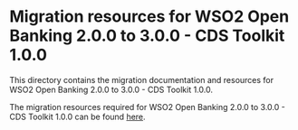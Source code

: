 # Migration resources for WSO2 Open Banking 2.0.0 to 3.0.0 - CDS Toolkit 1.0.0

This directory contains the migration documentation and resources for WSO2 Open Banking 2.0.0 to 3.0.0 - CDS Toolkit 1.0.0.

The migration resources required for WSO2 Open Banking 2.0.0 to 3.0.0 - CDS Toolkit 1.0.0 can be found [here](https://github.com/wso2-enterprise/migration-docs/tree/main/open-banking/migration-docs/ob-2.0.0-to-3.0.0/cds-toolkit-1.0.0/assets/attachments).